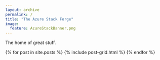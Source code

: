 ```yaml
---
layout: archive
permalink: /
title: "The Azure Stack Forge"
image:
  feature: AzureStackBanner.png
---
```

The home of great stuff.
<div class="tiles">
{% for post in site.posts %}
	{% include post-grid.html %}
{% endfor %}
</div><!-- /.tiles -->
